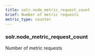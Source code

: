 ```yaml
---
title: solr.node_metric_request_count
brief: Number of metric requests
metric_type: counter
---
```

### solr.node_metric_request_count

Number of metric requests